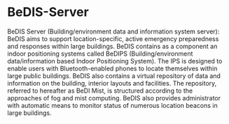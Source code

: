 # BeDIS-Server
BeDIS Server (Building/environment data and information system server): BeDIS aims to support location-specific, active emergency preparedness and responses within large buildings. BeDIS contains as a component an indoor positioning systems called BeDIPS (Building/environment data/information based Indoor Positioning System). The IPS is designed to enable users with Bluetooth-enabled phones to locate themselves within large public buildings. BeDIS also contains a virtual repository of data and information on the building, interior layouts and facilities. The repository, referred to hereafter as BeDI Mist, is structured according to the approaches of fog and mist computing. BeDIS also provides administrator with automatic means to monitor status of numerous location beacons in large buildings.
